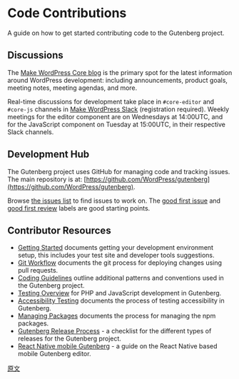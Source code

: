 # Code Contributions

A guide on how to get started contributing code to the Gutenberg project.

## Discussions

The [Make WordPress Core blog](https://make.wordpress.org/core/) is the primary spot for the latest information around WordPress development: including announcements, product goals, meeting notes, meeting agendas, and more.

Real-time discussions for development take place in `#core-editor` and `#core-js` channels in [Make WordPress Slack](https://make.wordpress.org/chat) (registration required). Weekly meetings for the editor component are on Wednesdays at 14:00UTC, and for the JavaScript component on Tuesday at 15:00UTC, in their respective Slack channels.

## Development Hub

The Gutenberg project uses GitHub for managing code and tracking issues. The main repository is at: [https://github.com/WordPress/gutenberg](https://github.com/WordPress/gutenberg).

Browse [the issues list](https://github.com/wordpress/gutenberg/issues) to find issues to work on. The [good first issue](https://github.com/wordpress/gutenberg/issues?q=is%3Aopen+is%3Aissue+label%3A%22Good+First+Issue%22) and [good first review](https://github.com/wordpress/gutenberg/issues?q=is%3Aopen+is%3Aissue+label%3A%22Good+First+Issue%22) labels are good starting points.

## Contributor Resources

* [Getting Started](/docs/contributors/getting-started.md) documents getting your development environment setup, this includes your test site and developer tools suggestions.
* [Git Workflow](/docs/contributors/git-workflow.md) documents the git process for deploying changes using pull requests.
* [Coding Guidelines](/docs/contributors/coding-guidelines.md) outline additional patterns and conventions used in the Gutenberg project.
* [Testing Overview](/docs/contributors/testing-overview.md) for PHP and JavaScript development in Gutenberg.
* [Accessibility Testing](/docs/contributors/accessibility-testing.md) documents the process of testing accessibility in Gutenberg.
* [Managing Packages](/docs/contributors/managing-packages.md) documents the process for managing the npm packages.
* [Gutenberg Release Process](/docs/contributors/release.md) - a checklist for the different types of releases for the Gutenberg project.
* [React Native mobile Gutenberg](/docs/contributors/native-mobile.md) - a guide on the React Native based mobile Gutenberg editor.

[原文](https://github.com/WordPress/gutenberg/blob/master/docs/contributors/develop.md)